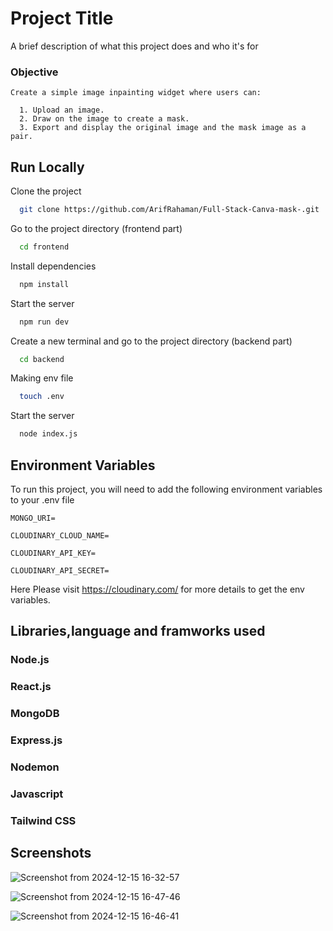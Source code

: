 
# Project Title

A brief description of what this project does and who it's for

### Objective

    Create a simple image inpainting widget where users can:

      1. Upload an image.
      2. Draw on the image to create a mask.
      3. Export and display the original image and the mask image as a pair.
## Run Locally

Clone the project

```bash
  git clone https://github.com/ArifRahaman/Full-Stack-Canva-mask-.git
```

Go to the project directory (frontend part)

```bash
  cd frontend
```

Install dependencies

```bash
  npm install
```

Start the server

```bash
  npm run dev
```
Create a new terminal and go to the project directory (backend part)

```bash
  cd backend
```
Making env file
```bash
  touch .env
```

Start the server

```bash
  node index.js
```




## Environment Variables

To run this project, you will need to add the following environment variables to your .env file

`MONGO_URI=`

`CLOUDINARY_CLOUD_NAME=`

`CLOUDINARY_API_KEY=`

`CLOUDINARY_API_SECRET=`

Here  Please visit https://cloudinary.com/ for more details to get the env variables.

## Libraries,language and framworks used
### Node.js
### React.js
### MongoDB
### Express.js
### Nodemon
### Javascript
### Tailwind CSS

## Screenshots  
![Screenshot from 2024-12-15 16-32-57](https://github.com/user-attachments/assets/d175e01b-19c1-4c1d-abe8-c66f08ad83f8)

![Screenshot from 2024-12-15 16-47-46](https://github.com/user-attachments/assets/d2fc9825-78c9-4fc5-ab50-ebd5b900959b)

![Screenshot from 2024-12-15 16-46-41](https://github.com/user-attachments/assets/7b2903b6-00b5-4050-bc0f-3366940b43cc)
